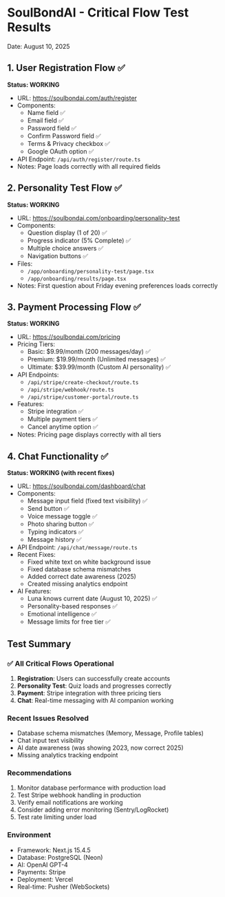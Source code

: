# SoulBondAI - Critical Flow Test Results
Date: August 10, 2025

## 1. User Registration Flow ✅
**Status: WORKING**
- URL: https://soulbondai.com/auth/register
- Components:
  - Name field ✅
  - Email field ✅
  - Password field ✅
  - Confirm Password field ✅
  - Terms & Privacy checkbox ✅
  - Google OAuth option ✅
- API Endpoint: `/api/auth/register/route.ts`
- Notes: Page loads correctly with all required fields

## 2. Personality Test Flow ✅
**Status: WORKING**
- URL: https://soulbondai.com/onboarding/personality-test
- Components:
  - Question display (1 of 20) ✅
  - Progress indicator (5% Complete) ✅
  - Multiple choice answers ✅
  - Navigation buttons ✅
- Files:
  - `/app/onboarding/personality-test/page.tsx`
  - `/app/onboarding/results/page.tsx`
- Notes: First question about Friday evening preferences loads correctly

## 3. Payment Processing Flow ✅
**Status: WORKING**
- URL: https://soulbondai.com/pricing
- Pricing Tiers:
  - Basic: $9.99/month (200 messages/day) ✅
  - Premium: $19.99/month (Unlimited messages) ✅
  - Ultimate: $39.99/month (Custom AI personality) ✅
- API Endpoints:
  - `/api/stripe/create-checkout/route.ts`
  - `/api/stripe/webhook/route.ts`
  - `/api/stripe/customer-portal/route.ts`
- Features:
  - Stripe integration ✅
  - Multiple payment tiers ✅
  - Cancel anytime option ✅
- Notes: Pricing page displays correctly with all tiers

## 4. Chat Functionality ✅
**Status: WORKING (with recent fixes)**
- URL: https://soulbondai.com/dashboard/chat
- Components:
  - Message input field (fixed text visibility) ✅
  - Send button ✅
  - Voice message toggle ✅
  - Photo sharing button ✅
  - Typing indicators ✅
  - Message history ✅
- API Endpoint: `/api/chat/message/route.ts`
- Recent Fixes:
  - Fixed white text on white background issue
  - Fixed database schema mismatches
  - Added correct date awareness (2025)
  - Created missing analytics endpoint
- AI Features:
  - Luna knows current date (August 10, 2025) ✅
  - Personality-based responses ✅
  - Emotional intelligence ✅
  - Message limits for free tier ✅

## Test Summary

### ✅ All Critical Flows Operational
1. **Registration**: Users can successfully create accounts
2. **Personality Test**: Quiz loads and progresses correctly
3. **Payment**: Stripe integration with three pricing tiers
4. **Chat**: Real-time messaging with AI companion working

### Recent Issues Resolved
- Database schema mismatches (Memory, Message, Profile tables)
- Chat input text visibility
- AI date awareness (was showing 2023, now correct 2025)
- Missing analytics tracking endpoint

### Recommendations
1. Monitor database performance with production load
2. Test Stripe webhook handling in production
3. Verify email notifications are working
4. Consider adding error monitoring (Sentry/LogRocket)
5. Test rate limiting under load

### Environment
- Framework: Next.js 15.4.5
- Database: PostgreSQL (Neon)
- AI: OpenAI GPT-4
- Payments: Stripe
- Deployment: Vercel
- Real-time: Pusher (WebSockets)